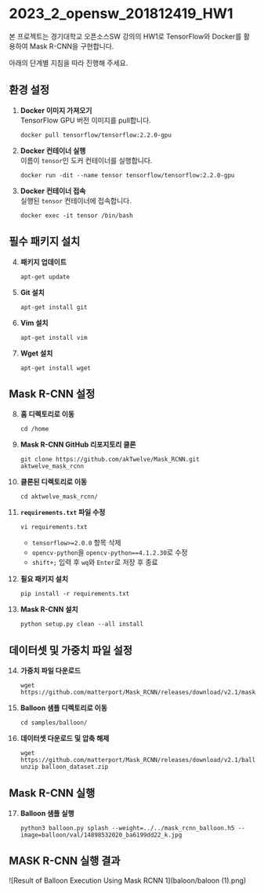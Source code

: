 
# 2023_2_opensw_201812419_HW1

본 프로젝트는 경기대학교 오픈소스SW 강의의 HW1로 TensorFlow와 Docker를 활용하여 Mask R-CNN을 구현합니다. 

아래의 단계별 지침을 따라 진행해 주세요.

## 환경 설정
1. **Docker 이미지 가져오기**  
   TensorFlow GPU 버전 이미지를 pull합니다.  
   ```
   docker pull tensorflow/tensorflow:2.2.0-gpu
   ```

2. **Docker 컨테이너 실행**  
   이름이 `tensor`인 도커 컨테이너를 실행합니다.  
   ```
   docker run -dit --name tensor tensorflow/tensorflow:2.2.0-gpu
   ```

3. **Docker 컨테이너 접속**  
   실행된 `tensor` 컨테이너에 접속합니다.  
   ```
   docker exec -it tensor /bin/bash
   ```

## 필수 패키지 설치
4. **패키지 업데이트**  
   ```
   apt-get update
   ```

5. **Git 설치**  
   ```
   apt-get install git
   ```

6. **Vim 설치**  
   ```
   apt-get install vim
   ```

7. **Wget 설치**  
   ```
   apt-get install wget
   ```

## Mask R-CNN 설정
8. **홈 디렉토리로 이동**  
   ```
   cd /home
   ```

9. **Mask R-CNN GitHub 리포지토리 클론**  
   ```
   git clone https://github.com/akTwelve/Mask_RCNN.git aktwelve_mask_rcnn
   ```

10. **클론된 디렉토리로 이동**  
    ```
    cd aktwelve_mask_rcnn/
    ```

11. **`requirements.txt` 파일 수정**  
    ```
    vi requirements.txt
    ```
    - `tensorflow>=2.0.0` 항목 삭제
    - `opencv-python`을 `opencv-python==4.1.2.30`로 수정
    - `shift+;` 입력 후 `wq`와 `Enter`로 저장 후 종료

12. **필요 패키지 설치**  
    ```
    pip install -r requirements.txt
    ```

13. **Mask R-CNN 설치**  
    ```
    python setup.py clean --all install
    ```

## 데이터셋 및 가중치 파일 설정
14. **가중치 파일 다운로드**  
    ```
    wget https://github.com/matterport/Mask_RCNN/releases/download/v2.1/mask_rcnn_balloon.h5
    ```

15. **Balloon 샘플 디렉토리로 이동**  
    ```
    cd samples/balloon/
    ```

16. **데이터셋 다운로드 및 압축 해제**  
    ```
    wget https://github.com/matterport/Mask_RCNN/releases/download/v2.1/balloon_dataset.zip
    unzip balloon_dataset.zip
    ```

## Mask R-CNN 실행
17. **Balloon 샘플 실행**  
    ```
    python3 balloon.py splash --weight=../../mask_rcnn_balloon.h5 --image=balloon/val/14898532020_ba6199dd22_k.jpg
    ```

## MASK R-CNN 실행 결과
   ![Result of Balloon Execution Using Mask RCNN 1](baloon/baloon (1).png)
   
   
   